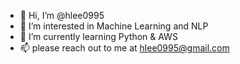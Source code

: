 - 👋 Hi, I’m @hlee0995
- 👀 I’m interested in Machine Learning and NLP
- 🌱 I’m currently learning Python & AWS
- 📫 please reach out to me at hlee0995@gmail.com

